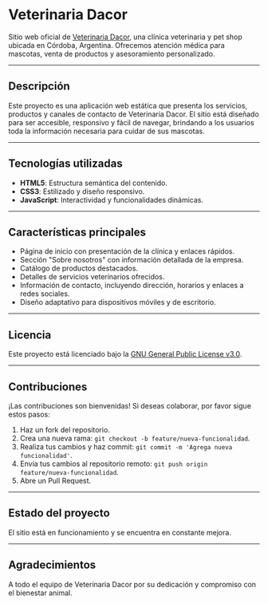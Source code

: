 # Veterinaria Dacor

Sitio web oficial de [Veterinaria Dacor](https://www.veterinariadacor.com), una clínica veterinaria y pet shop ubicada en Córdoba, Argentina. Ofrecemos atención médica para mascotas, venta de productos y asesoramiento personalizado.

---

## Descripción

Este proyecto es una aplicación web estática que presenta los servicios, productos y canales de contacto de Veterinaria Dacor. El sitio está diseñado para ser accesible, responsivo y fácil de navegar, brindando a los usuarios toda la información necesaria para cuidar de sus mascotas.

---

## Tecnologías utilizadas

- **HTML5**: Estructura semántica del contenido.
- **CSS3**: Estilizado y diseño responsivo.
- **JavaScript**: Interactividad y funcionalidades dinámicas.

---

## Características principales

- Página de inicio con presentación de la clínica y enlaces rápidos.
- Sección "Sobre nosotros" con información detallada de la empresa.
- Catálogo de productos destacados.
- Detalles de servicios veterinarios ofrecidos.
- Información de contacto, incluyendo dirección, horarios y enlaces a redes sociales.
- Diseño adaptativo para dispositivos móviles y de escritorio.

---

## Licencia

Este proyecto está licenciado bajo la [GNU General Public License v3.0](LICENSE).

---

## Contribuciones

¡Las contribuciones son bienvenidas! Si deseas colaborar, por favor sigue estos pasos:

1. Haz un fork del repositorio.
2. Crea una nueva rama: `git checkout -b feature/nueva-funcionalidad`.
3. Realiza tus cambios y haz commit: `git commit -m 'Agrega nueva funcionalidad'`.
4. Envía tus cambios al repositorio remoto: `git push origin feature/nueva-funcionalidad`.
5. Abre un Pull Request.

---

## Estado del proyecto

El sitio está en funcionamiento y se encuentra en constante mejora.

---

## Agradecimientos

A todo el equipo de Veterinaria Dacor por su dedicación y compromiso con el bienestar animal.

